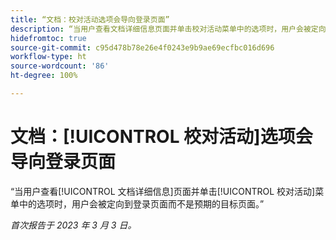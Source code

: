 ```yaml
---
title: “文档：校对活动选项会导向登录页面”
description: “当用户查看文档详细信息页面并单击校对活动菜单中的选项时，用户会被定向到登录页面而不是预期的目标页面。”
hidefromtoc: true
source-git-commit: c95d478b78e26e4f0243e9b9ae69ecfbc016d696
workflow-type: ht
source-wordcount: '86'
ht-degree: 100%

---
```



# 文档：[!UICONTROL 校对活动]选项会导向登录页面

<!--This article is on WF and WFP TOCs-->

“当用户查看[!UICONTROL 文档详细信息]页面并单击[!UICONTROL 校对活动]菜单中的选项时，用户会被定向到登录页面而不是预期的目标页面。”

_首次报告于 2023 年 3 月 3 日。_

